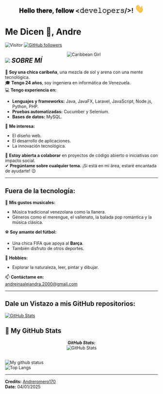 <div align="center">
<h2> 𝐇𝐞𝐥𝐥𝐨 𝐭𝐡𝐞𝐫𝐞, 𝐟𝐞𝐥𝐥𝐨𝐰 <𝚍𝚎𝚟𝚎𝚕𝚘𝚙𝚎𝚛𝚜/>! <img src="https://github.com/ABSphreak/ABSphreak/blob/master/gifs/Hi.gif" width="30px"></h2>
</div>

# Me Dicen 🌴, Andre 
![Visitor](https://visitor-badge.laobi.icu/badge?page_id=TuUsuario.repoName) [![GitHub followers](https://img.shields.io/github/followers/TuUsuario.svg?style=social&label=Follow)](https://github.com/TuUsuario?tab=followers)<br/>

<img align="right" width=300px alt="Caribbean Girl" src="https://c.tenor.com/GN73MKBawZYAAAAi/busy-cute.gif" />

## <img src="https://media.giphy.com/media/ObNTw8Uzwy6KQ/giphy.gif" width="30px">&nbsp;***SOBRE MÍ***

🌴 **Soy una chica caribeña**, una mezcla de sol y arena con una mente tecnológica.  
🎓 **Tengo 24 años**, soy ingeniera en informática de Venezuela.  
💻 **Tengo experiencia en:**
- **Lenguajes y frameworks:** Java, JavaFX, Laravel, JavaScript, Node.js, Python, PHP.  
- **Pruebas automatizadas:** Cucumber y Selenium.  
- **Bases de datos:** MySQL.  

🌱 **Me interesa:**  
- El diseño web.  
- El desarrollo de aplicaciones.  
- La innovación tecnológica.  

👯 **Estoy abierta a colaborar** en proyectos de código abierto o iniciativas con impacto social.  
✔ **Pregúntame sobre cualquier tema.** ¡Si está en mi área, estaré encantada de ayudarte! 😉  

---

## Fuera de la tecnología:

🎵 **Mis gustos musicales:**  
- Música tradicional venezolana como la llanera.  
- Géneros como el merengue, el vallenato, la balada pop romántica y la música clásica.  

⚽ **Soy amante del fútbol:**  
- Una chica FIFA que apoya al **Barça**.  
- También disfruto de otros deportes.  

🌴 **Hobbies:**  
- Explorar la naturaleza, leer, pintar y dibujar.  

📫 **Contáctame en:**  
<a href="andreinaalejandra.2000@gmail.com">andreinaalejandra.2000@gmail.com</a>

---

## **Dale un Vistazo a mis GitHub repositorios:**

<div>
  <p>
    <a href="https://github.com/TuUsuario/Repo1.git">
      <img src="https://github-readme-stats.vercel.app/api/pin/?username=Andreromero170&repo=php-mysqli-hotel" alt="GitHub Stats" />
    </a>
    
  </p>
</div>

<h2>👀 My GitHub Stats</h2>

<div>
  <p align="center">
  <b><em>GitHub Stats:</em></b> <br/>
    <img src="https://github-readme-streak-stats.herokuapp.com/?user=Andreromero170" alt="GitHub Stats" /> <br/><br/>
  
</div>

![My github status](https://github-readme-stats.vercel.app/api?username=Andreromero170&show_icons=true&include_all_commits=true)  
![Top Langs](https://github-readme-stats.vercel.app/api/top-langs/?username=TuUsuario&layout=compact)

---

**Credits:** <a href="https://github.com/Andreromero170">Andreromero170 </a>  
**Date:** 04/01/2025  
